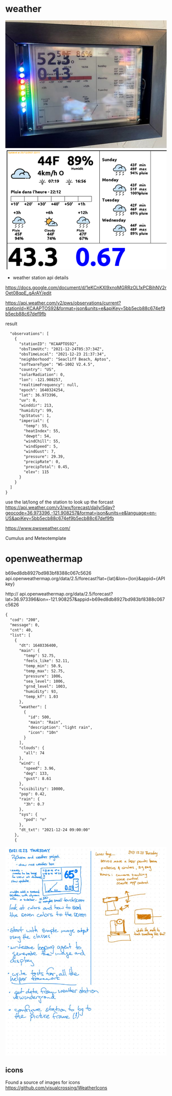 # weather

<a href="images/weatherstation.jpg">
<img src="images/weatherstation_th.jpg">
</a>
<img src="images/20211225 weather.png">


* weather station api details

https://docs.google.com/document/d/1eKCnKXI9xnoMGRRzOL1xPCBihNV2rOet08qpE_gArAY/edit


https://api.weather.com/v2/pws/observations/current?stationId=KCAAPTOS92&format=json&units=e&apiKey=5bb5ecb88c674ef9b5ecb88c67def9fb

result
```
  "observations": [
    {
      "stationID": "KCAAPTOS92",
      "obsTimeUtc": "2021-12-24T05:37:34Z",
      "obsTimeLocal": "2021-12-23 21:37:34",
      "neighborhood": "Seacliff Beach, Aptos",
      "softwareType": "WS-1002 V2.4.5",
      "country": "US",
      "solarRadiation": 0,
      "lon": -121.908257,
      "realtimeFrequency": null,
      "epoch": 1640324254,
      "lat": 36.973396,
      "uv": 0,
      "winddir": 213,
      "humidity": 99,
      "qcStatus": 1,
      "imperial": {
        "temp": 55,
        "heatIndex": 55,
        "dewpt": 54,
        "windChill": 55,
        "windSpeed": 5,
        "windGust": 7,
        "pressure": 29.39,
        "precipRate": 0,
        "precipTotal": 0.45,
        "elev": 115
      }
    }
  ]
}
```

use the lat/long of the station to look up the forcast
https://api.weather.com/v3/wx/forecast/daily/5day?geocode=36.973396,-121.908257&format=json&units=e&language=en-US&apiKey=5bb5ecb88c674ef9b5ecb88c67def9fb

https://www.pwsweather.com/

Cumulus and Meteotemplate 


# openweathermap
b69ed8db8927bd983bf8388c067c5626
api.openweathermap.org/data/2.5/forecast?lat={lat}&lon={lon}&appid={API key}

http://
api.openweathermap.org/data/2.5/forecast?lat=36.973396&lon=-121.908257&appid=b69ed8db8927bd983bf8388c067c5626


```
{
  "cod": "200",
  "message": 0,
  "cnt": 40,
  "list": [
    {
      "dt": 1640336400,
      "main": {
        "temp": 52.75,
        "feels_like": 52.11,
        "temp_min": 50.9,
        "temp_max": 52.75,
        "pressure": 1006,
        "sea_level": 1006,
        "grnd_level": 1003,
        "humidity": 93,
        "temp_kf": 1.03
      },
      "weather": [
        {
          "id": 500,
          "main": "Rain",
          "description": "light rain",
          "icon": "10n"
        }
      ],
      "clouds": {
        "all": 74
      },
      "wind": {
        "speed": 3.96,
        "deg": 133,
        "gust": 8.61
      },
      "visibility": 10000,
      "pop": 0.42,
      "rain": {
        "3h": 0.7
      },
      "sys": {
        "pod": "n"
      },
      "dt_txt": "2021-12-24 09:00:00"
    },
    {

```
<img src="images/todo-1.jpg">


## icons
Found a source of images for icons
https://github.com/visualcrossing/WeatherIcons

